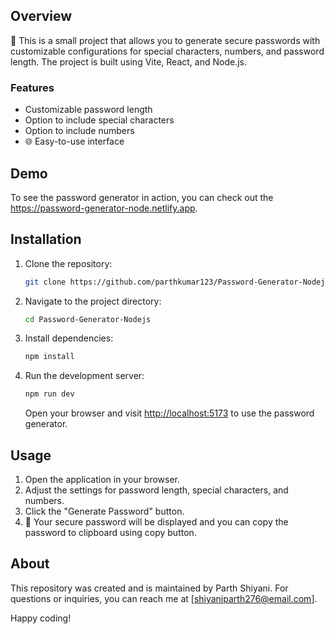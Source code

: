 ## Overview

🔐 This is a small project that allows you to generate secure passwords with customizable configurations for special characters, numbers, and password length. The project is built using Vite, React, and Node.js.

### Features

- Customizable password length
- Option to include special characters
- Option to include numbers
- 🌐 Easy-to-use interface

## Demo

To see the password generator in action, you can check out the https://password-generator-node.netlify.app.

## Installation

1. Clone the repository:

   ```bash
   git clone https://github.com/parthkumar123/Password-Generator-Nodejs.git
   ```

2. Navigate to the project directory:

   ```bash
   cd Password-Generator-Nodejs
   ```

3. Install dependencies:

   ```bash
   npm install
   ```

4. Run the development server:

   ```bash
   npm run dev
   ```

   Open your browser and visit [http://localhost:5173](http://localhost:5173) to use the password generator.

## Usage

1. Open the application in your browser.
2. Adjust the settings for password length, special characters, and numbers.
3. Click the "Generate Password" button.
4. 🎉 Your secure password will be displayed and you can copy the password to clipboard using copy button.

## About
This repository was created and is maintained by Parth Shiyani. For questions or inquiries, you can reach me at [shiyaniparth276@email.com].

Happy coding!